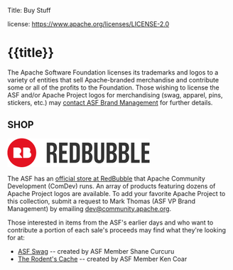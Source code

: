 Title: Buy Stuff

license: https://www.apache.org/licenses/LICENSE-2.0

# {{title}}

The Apache Software Foundation licenses its trademarks and logos to a variety of entities that sell Apache-branded merchandise and contribute some or all of the profits to the Foundation. Those wishing to license the ASF and/or Apache Project logos for merchandising (swag, apparel, pins, stickers, etc.) may [contact ASF Brand Management](/foundation/marks/contact#swag) for further details.

## SHOP

![RedBubble](images/redbubble.png "RedBubble")

The ASF has an [official store at RedBubble](https://www.redbubble.com/people/comdev/shop) that Apache Community Development (ComDev) runs. An array of products featuring dozens of Apache Project logos are available. To add your favorite Apache Project to this collection, submit a request to Mark Thomas (ASF VP Brand Management) by emailing [dev@community.apache.org](mailto:dev@community.apache.org).

Those interested in items from the ASF's earlier days and who want to contribute a portion of each sale's proceeds may find what they're looking for at:

-  [ASF Swag](http://asfswag.com/) -- created by ASF Member Shane Curcuru
-  [The Rodent's Cache](http://www.cafepress.com/meepzor/230676) -- created by ASF Member Ken Coar

